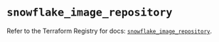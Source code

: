 # `snowflake_image_repository`

Refer to the Terraform Registry for docs: [`snowflake_image_repository`](https://registry.terraform.io/providers/snowflakedb/snowflake/2.7.0/docs/resources/image_repository).

